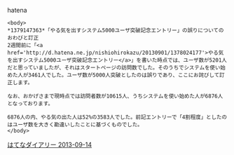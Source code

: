 
hatena

```
<body>
*1379147363*「やる気を出すシステム5000ユーザ突破記念エントリー」の誤りについてのおわびと訂正
2週間前に「<a href='http://d.hatena.ne.jp/nishiohirokazu/20130901/1378024177'>やる気を出すシステム5000ユーザ突破記念エントリー</a>」を書いた時点では、ユーザ数が5201人だと思っていましたが、それはスタートページの訪問数でした。そのうちでシステムを使い始めた人が3461人でした。ユーザ数が5000人突破としたのは誤りであり、ここにお詫びして訂正します。

なお、おかげさまで現時点では訪問者数が10615人、うちシステムを使い始めた人が6876人となっております。

6876人の内、やる気の出た人は52%の3583人でした。前記エントリーで「4割程度」としたのはユーザ数を大きく勘違いしたことに基づくものでした。
</body>
```


[はてなダイアリー 2013-09-14](https://nishiohirokazu.hatenadiary.org/archive/2013/09/14)